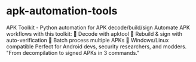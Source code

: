 # apk-automation-tools
APK Toolkit - Python automation for APK decode/build/sign  Automate APK workflows with this toolkit: 🔹 Decode with apktool 🔹 Rebuild &amp; sign with auto-verification 🔹 Batch process multiple APKs 🔹 Windows/Linux compatible  Perfect for Android devs, security researchers, and modders.  "From decompilation to signed APKs in 3 commands."
